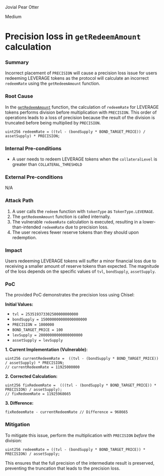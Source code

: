 Jovial Pear Otter

Medium

# Precision loss in `getRedeemAmount` calculation

### Summary

Incorrect placement of `PRECISION` will cause a precision loss issue for users redeeming LEVERAGE tokens as the protocol will calculate an incorrect `redeemRate` using the `getRedeemAmount` function.

### Root Cause

In the [`getRedeemAmount`](https://github.com/sherlock-audit/2024-12-plaza-finance/blob/main/plaza-evm/src/Pool.sol#L514) function, the calculation of `redeemRate` for LEVERAGE tokens performs division before multiplication with `PRECISION`. This order of operations leads to a loss of precision because the result of the division is truncated before being multiplied by `PRECISION`.

```solidity
uint256 redeemRate = ((tvl - (bondSupply * BOND_TARGET_PRICE)) / assetSupply) * PRECISION;
```

### Internal Pre-conditions

*   A user needs to redeem LEVERAGE tokens when the `collateralLevel` is greater than `COLLATERAL_THRESHOLD`

### External Pre-conditions

N/A

### Attack Path

1. A user calls the `redeem` function with `tokenType` as `TokenType.LEVERAGE`.
2.  The `getRedeemAmount` function is called internally.
3.  The vulnerable `redeemRate` calculation is executed, resulting in a lower-than-intended `redeemRate` due to precision loss.
4.  The user receives fewer reserve tokens than they should upon redemption.

### Impact

Users redeeming LEVERAGE tokens will suffer a minor financial loss due to receiving a smaller amount of reserve tokens than expected. The magnitude of the loss depends on the specific values of `tvl`, `bondSupply`, `assetSupply`.

### PoC

The provided PoC demonstrates the precision loss using Chisel:

**Initial Values:**

*   `tvl = 253519373302500000000000`
*   `bondSupply = 150000000000000000000`
*   `PRECISION = 1000000`
*   `BOND_TARGET_PRICE = 100`
*   `levSupply = 20000000000000000000`
*   `assetSupply = levSupply`

**1. Current Implementation (Vulnerable):**

```solidity
uint256 currentRedeemRate =  ((tvl - (bondSupply * BOND_TARGET_PRICE)) / assetSupply) * PRECISION; 
// currentRedeemRate = 11925000000
```

**2. Corrected Calculation:**

```solidity
uint256 fixRedeemRate =  (((tvl - (bondSupply * BOND_TARGET_PRICE)) * PRECISION) / assetSupply);
// fixRedeemRate = 11925968665
```

**3. Difference:**

```solidity
fixRedeemRate - currentRedeemRate // Difference = 968665
```


### Mitigation

To mitigate this issue, perform the multiplication with `PRECISION` *before* the division:

```solidity
uint256 redeemRate = ((tvl - (bondSupply * BOND_TARGET_PRICE)) * PRECISION) / assetSupply;
```

This ensures that the full precision of the intermediate result is preserved, preventing the truncation that leads to the precision loss.